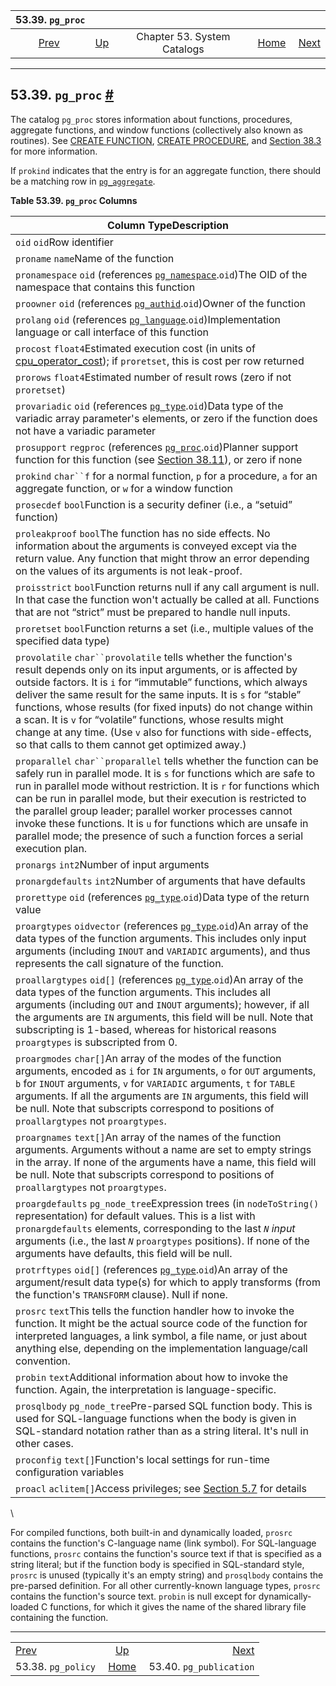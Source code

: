 

|                  53.39. `pg_proc`                  |                                                   |                             |                                                       |                                                              |
| :------------------------------------------------: | :------------------------------------------------ | :-------------------------: | ----------------------------------------------------: | -----------------------------------------------------------: |
| [Prev](catalog-pg-policy.html "53.38. pg_policy")  | [Up](catalogs.html "Chapter 53. System Catalogs") | Chapter 53. System Catalogs | [Home](index.html "PostgreSQL 17devel Documentation") |  [Next](catalog-pg-publication.html "53.40. pg_publication") |

***

## 53.39. `pg_proc` [#](#CATALOG-PG-PROC)

The catalog `pg_proc` stores information about functions, procedures, aggregate functions, and window functions (collectively also known as routines). See [CREATE FUNCTION](sql-createfunction.html "CREATE FUNCTION"), [CREATE PROCEDURE](sql-createprocedure.html "CREATE PROCEDURE"), and [Section 38.3](xfunc.html "38.3. User-Defined Functions") for more information.

If `prokind` indicates that the entry is for an aggregate function, there should be a matching row in [`pg_aggregate`](catalog-pg-aggregate.html "53.2. pg_aggregate").

**Table 53.39. `pg_proc` Columns**

| Column TypeDescription                                                                                                                                                                                                                                                                                                                                                                                                                                                                                                    |
| ------------------------------------------------------------------------------------------------------------------------------------------------------------------------------------------------------------------------------------------------------------------------------------------------------------------------------------------------------------------------------------------------------------------------------------------------------------------------------------------------------------------------- |
| `oid` `oid`Row identifier                                                                                                                                                                                                                                                                                                                                                                                                                                                                                                 |
| `proname` `name`Name of the function                                                                                                                                                                                                                                                                                                                                                                                                                                                                                      |
| `pronamespace` `oid` (references [`pg_namespace`](catalog-pg-namespace.html "53.32. pg_namespace").`oid`)The OID of the namespace that contains this function                                                                                                                                                                                                                                                                                                                                                             |
| `proowner` `oid` (references [`pg_authid`](catalog-pg-authid.html "53.8. pg_authid").`oid`)Owner of the function                                                                                                                                                                                                                                                                                                                                                                                                          |
| `prolang` `oid` (references [`pg_language`](catalog-pg-language.html "53.29. pg_language").`oid`)Implementation language or call interface of this function                                                                                                                                                                                                                                                                                                                                                               |
| `procost` `float4`Estimated execution cost (in units of [cpu\_operator\_cost](runtime-config-query.html#GUC-CPU-OPERATOR-COST)); if `proretset`, this is cost per row returned                                                                                                                                                                                                                                                                                                                                            |
| `prorows` `float4`Estimated number of result rows (zero if not `proretset`)                                                                                                                                                                                                                                                                                                                                                                                                                                               |
| `provariadic` `oid` (references [`pg_type`](catalog-pg-type.html "53.64. pg_type").`oid`)Data type of the variadic array parameter's elements, or zero if the function does not have a variadic parameter                                                                                                                                                                                                                                                                                                                 |
| `prosupport` `regproc` (references [`pg_proc`](catalog-pg-proc.html "53.39. pg_proc").`oid`)Planner support function for this function (see [Section 38.11](xfunc-optimization.html "38.11. Function Optimization Information")), or zero if none                                                                                                                                                                                                                                                                         |
| `prokind` `char``f` for a normal function, `p` for a procedure, `a` for an aggregate function, or `w` for a window function                                                                                                                                                                                                                                                                                                                                                                                               |
| `prosecdef` `bool`Function is a security definer (i.e., a “setuid” function)                                                                                                                                                                                                                                                                                                                                                                                                                                              |
| `proleakproof` `bool`The function has no side effects. No information about the arguments is conveyed except via the return value. Any function that might throw an error depending on the values of its arguments is not leak-proof.                                                                                                                                                                                                                                                                                     |
| `proisstrict` `bool`Function returns null if any call argument is null. In that case the function won't actually be called at all. Functions that are not “strict” must be prepared to handle null inputs.                                                                                                                                                                                                                                                                                                                |
| `proretset` `bool`Function returns a set (i.e., multiple values of the specified data type)                                                                                                                                                                                                                                                                                                                                                                                                                               |
| `provolatile` `char``provolatile` tells whether the function's result depends only on its input arguments, or is affected by outside factors. It is `i` for “immutable” functions, which always deliver the same result for the same inputs. It is `s` for “stable” functions, whose results (for fixed inputs) do not change within a scan. It is `v` for “volatile” functions, whose results might change at any time. (Use `v` also for functions with side-effects, so that calls to them cannot get optimized away.) |
| `proparallel` `char``proparallel` tells whether the function can be safely run in parallel mode. It is `s` for functions which are safe to run in parallel mode without restriction. It is `r` for functions which can be run in parallel mode, but their execution is restricted to the parallel group leader; parallel worker processes cannot invoke these functions. It is `u` for functions which are unsafe in parallel mode; the presence of such a function forces a serial execution plan.                       |
| `pronargs` `int2`Number of input arguments                                                                                                                                                                                                                                                                                                                                                                                                                                                                                |
| `pronargdefaults` `int2`Number of arguments that have defaults                                                                                                                                                                                                                                                                                                                                                                                                                                                            |
| `prorettype` `oid` (references [`pg_type`](catalog-pg-type.html "53.64. pg_type").`oid`)Data type of the return value                                                                                                                                                                                                                                                                                                                                                                                                     |
| `proargtypes` `oidvector` (references [`pg_type`](catalog-pg-type.html "53.64. pg_type").`oid`)An array of the data types of the function arguments. This includes only input arguments (including `INOUT` and `VARIADIC` arguments), and thus represents the call signature of the function.                                                                                                                                                                                                                             |
| `proallargtypes` `oid[]` (references [`pg_type`](catalog-pg-type.html "53.64. pg_type").`oid`)An array of the data types of the function arguments. This includes all arguments (including `OUT` and `INOUT` arguments); however, if all the arguments are `IN` arguments, this field will be null. Note that subscripting is 1-based, whereas for historical reasons `proargtypes` is subscripted from 0.                                                                                                                |
| `proargmodes` `char[]`An array of the modes of the function arguments, encoded as `i` for `IN` arguments, `o` for `OUT` arguments, `b` for `INOUT` arguments, `v` for `VARIADIC` arguments, `t` for `TABLE` arguments. If all the arguments are `IN` arguments, this field will be null. Note that subscripts correspond to positions of `proallargtypes` not `proargtypes`.                                                                                                                                              |
| `proargnames` `text[]`An array of the names of the function arguments. Arguments without a name are set to empty strings in the array. If none of the arguments have a name, this field will be null. Note that subscripts correspond to positions of `proallargtypes` not `proargtypes`.                                                                                                                                                                                                                                 |
| `proargdefaults` `pg_node_tree`Expression trees (in `nodeToString()` representation) for default values. This is a list with `pronargdefaults` elements, corresponding to the last *`N`* *input* arguments (i.e., the last *`N`* `proargtypes` positions). If none of the arguments have defaults, this field will be null.                                                                                                                                                                                               |
| `protrftypes` `oid[]` (references [`pg_type`](catalog-pg-type.html "53.64. pg_type").`oid`)An array of the argument/result data type(s) for which to apply transforms (from the function's `TRANSFORM` clause). Null if none.                                                                                                                                                                                                                                                                                             |
| `prosrc` `text`This tells the function handler how to invoke the function. It might be the actual source code of the function for interpreted languages, a link symbol, a file name, or just about anything else, depending on the implementation language/call convention.                                                                                                                                                                                                                                               |
| `probin` `text`Additional information about how to invoke the function. Again, the interpretation is language-specific.                                                                                                                                                                                                                                                                                                                                                                                                   |
| `prosqlbody` `pg_node_tree`Pre-parsed SQL function body. This is used for SQL-language functions when the body is given in SQL-standard notation rather than as a string literal. It's null in other cases.                                                                                                                                                                                                                                                                                                               |
| `proconfig` `text[]`Function's local settings for run-time configuration variables                                                                                                                                                                                                                                                                                                                                                                                                                                        |
| `proacl` `aclitem[]`Access privileges; see [Section 5.7](ddl-priv.html "5.7. Privileges") for details                                                                                                                                                                                                                                                                                                                                                                                                                     |

\

For compiled functions, both built-in and dynamically loaded, `prosrc` contains the function's C-language name (link symbol). For SQL-language functions, `prosrc` contains the function's source text if that is specified as a string literal; but if the function body is specified in SQL-standard style, `prosrc` is unused (typically it's an empty string) and `prosqlbody` contains the pre-parsed definition. For all other currently-known language types, `prosrc` contains the function's source text. `probin` is null except for dynamically-loaded C functions, for which it gives the name of the shared library file containing the function.

***

|                                                    |                                                       |                                                              |
| :------------------------------------------------- | :---------------------------------------------------: | -----------------------------------------------------------: |
| [Prev](catalog-pg-policy.html "53.38. pg_policy")  |   [Up](catalogs.html "Chapter 53. System Catalogs")   |  [Next](catalog-pg-publication.html "53.40. pg_publication") |
| 53.38. `pg_policy`                                 | [Home](index.html "PostgreSQL 17devel Documentation") |                                      53.40. `pg_publication` |
